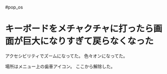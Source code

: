 
#pop_os 


# キーボードをメチャクチャに打ったら画面が巨大になりすぎて戻らなくなった



アクセシビリティでズームになってた。
色々オンになってた。

場所はメニュー上の歯車アイコン。
ここから解除した。

